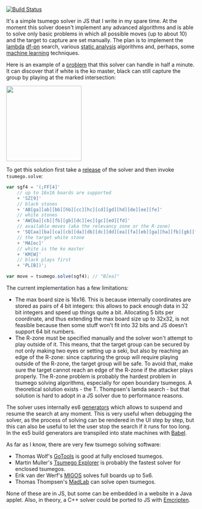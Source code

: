 [![Build Status](https://travis-ci.org/d180cf/tsumego.js.svg?branch=master)](https://travis-ci.org/d180cf/tsumego.js)

It's a simple tsumego solver in JS that I write in my spare time. At the moment this solver doesn't implement any advanced algorithms and is able to solve only basic problems in which all possible moves (up to about 10) and the target to capture are set manually. The plan is to implement the [lambda](http://www.t-t.dk/publications/lambda_lncs.pdf) [df-pn](http://www.ijcai.org/papers07/Papers/IJCAI07-387.pdf) search, various [static analysis](https://webdocs.cs.ualberta.ca/~mmueller/ps/gpw97.pdf) algorithms and, perhaps, some [machine learning](http://arxiv.org/abs/1412.3409) techniques.

Here is an example of a [problem](http://www.goproblems.com/9210) that this solver can handle in half a minute. It can discover that if white is the ko master, black can still capture the group by playing at the marked intersection:

<img src="https://rawgit.com/d180cf/tsumego.js/master/docs/pics/9210.sgf.svg#234252343242" height="200pt" />

To get this solution first take a [release](https://github.com/d180cf/tsumego.js/releases) of the solver and then invoke `tsumego.solve`:

```ts
var sgf4 = '(;FF[4]'
    // up to 16x16 boards are supported
    + 'SZ[9]'
    // black stones
    + 'AB[ga][ab][bb][hb][cc][hc][cd][gd][hd][de][ee][fe]'
    // white stones
    + 'AW[ba][cb][fb][gb][dc][ec][gc][ed][fd]'
    // available moves (aka the relevancy zone or the R-zone)
    + 'SQ[aa][ba][ca][cb][da][db][dc][dd][ea][fa][eb][ga][ha][fb][gb][fc][gc][ia][ib][ic]'
    // the target white stone
    + 'MA[ec]'
    // white is the ko master
    + 'KM[W]'
    // black plays first
    + 'PL[B])';

var move = tsumego.solve(sgf4); // "B[ea]"
```

The current implementation has a few limitations:

 - The max board size is 16x16. This is because internally coordinates are stored as pairs of 4 bit integers: this allows to pack enough data in 32 bit integers and speed up things quite a bit. Allocating 5 bits per coordinate, and thus extending the max board size up to 32x32, is not feasible because then some stuff won't fit into 32 bits and JS doesn't support 64 bit numbers.
 - The R-zone must be specified manually and the solver won't attempt to play outside of it. This means, that the target group can be secured by not only making two eyes or setting up a seki, but also by reaching an edge of the R-zone: since capturing the group will require playing outside of the R-zone, the target group will be safe. To avoid that, make sure the target cannot reach an edge of the R-zone if the attacker plays properly. The R-zone problem is probably the hardest problem in tsumego solving algorithms, especially for open boundary tsumegos. A theoretical solution exists - the T. Thompsen's lamda search - but that solution is hard to adopt in a JS solver due to performance reasons.

The solver uses internally es6 [generators](https://developer.mozilla.org/en-US/docs/Web/JavaScript/Reference/Statements/function*) which allows to suspend and resume the search at any moment. This is very useful when debugging the solver, as the process of solving can be rendered in the UI step by step, but this can also be useful to let the user stop the search if it runs for too long. In the es5 build generators are transpiled into state machines with [Babel](https://github.com/babel/babel).

As far as I know, there are very few tsumego solving software:

- Thomas Wolf's [GoTools](http://lie.math.brocku.ca/gotools/index.php?content=about) is good at fully enclosed tsumegos.
- Martin Muller's [Tsumego Explorer](http://webdocs.cs.ualberta.ca/~mmueller/ps/aaai05-tsumego.pdf) is probably the fastest solver for enclosed tsumegos.
- Erik van der Werf's [MIGOS](http://erikvanderwerf.tengen.nl/5x5/5x5solved.html) solves full boards up to 5x6.
- Thomas Thompsen's [MadLab](http://www.t-t.dk/madlab/) can solve open tsumegos.

None of these are in JS, but some can be embedded in a website in a Java applet. Also, in theory, a C++ solver could be ported to JS with [Emcripten](https://en.wikipedia.org/wiki/Emscripten).
